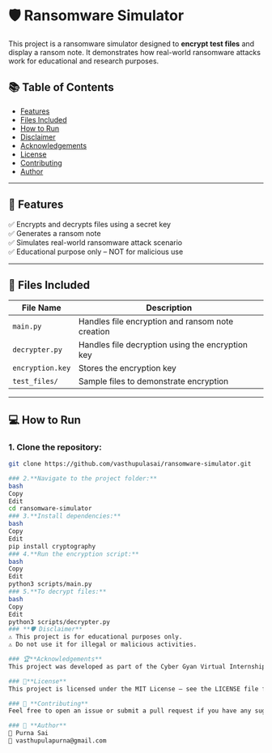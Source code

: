 # 🛡️ Ransomware Simulator  
This project is a ransomware simulator designed to **encrypt test files** and display a ransom note. It demonstrates how real-world ransomware attacks work for educational and research purposes.  
## 📚 Table of Contents  
- [Features](#-features)  
- [Files Included](#-files-included)  
- [How to Run](#-how-to-run)  
- [Disclaimer](#-disclaimer)  
- [Acknowledgements](#-acknowledgements)  
- [License](#-license)  
- [Contributing](#-contributing)  
- [Author](#-author)  

---

## 🚀 Features  
✅ Encrypts and decrypts files using a secret key  
✅ Generates a ransom note  
✅ Simulates real-world ransomware attack scenario  
✅ Educational purpose only – NOT for malicious use  

---

## 📂 Files Included  
| File Name | Description |
|-----------|-------------|
| `main.py` | Handles file encryption and ransom note creation |
| `decrypter.py` | Handles file decryption using the encryption key |
| `encryption.key` | Stores the encryption key |
| `test_files/` | Sample files to demonstrate encryption |

---

## 💻 How to Run  
### 1. **Clone the repository:**  
```bash
git clone https://github.com/vasthupulasai/ransomware-simulator.git

### 2.**Navigate to the project folder:**
bash
Copy
Edit
cd ransomware-simulator
### 3.**Install dependencies:**
bash
Copy
Edit
pip install cryptography
### 4.**Run the encryption script:**
bash
Copy
Edit
python3 scripts/main.py
### 5.**To decrypt files:**
bash
Copy
Edit
python3 scripts/decrypter.py
### **🛡️ Disclaimer**
⚠️ This project is for educational purposes only.
⚠️ Do not use it for illegal or malicious activities.

### 🏆**Acknowledgements**
This project was developed as part of the Cyber Gyan Virtual Internship under the guidance of Kajal Kashyap.

### 📃**License**
This project is licensed under the MIT License – see the LICENSE file for details.

### 📌 **Contributing**
Feel free to open an issue or submit a pull request if you have any suggestions or improvements.

### 🌟 **Author**
👤 Purna Sai
📧 vasthupulapurna@gmail.com  

